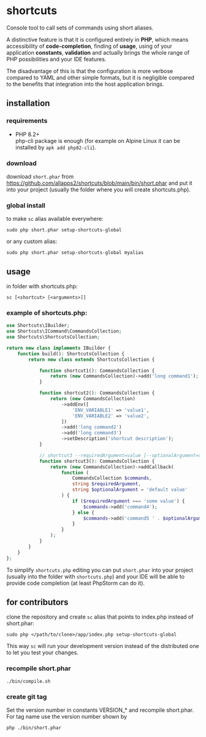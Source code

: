 # shortcuts

Console tool to call sets of commands using short aliases.

A distinctive feature is that it is configured entirely in **PHP**, which means
accessibility of **code-completion**, finding of **usage**, using of your application **constants**, **validation** and actually brings
the whole range of PHP possibilities and your IDE features.

The disadvantage of this is that the configuration is more verbose compared to YAML and
other simple formats, but it is negligible compared to the benefits that integration
into the host application brings.

## installation

### requirements

- PHP 8.2+\
  php-cli package is enough (for example on Alpine Linux it can be installed by `apk add php82-cli`).

### download

download `short.phar` from https://github.com/allapps2/shortcuts/blob/main/bin/short.phar
and put it into your project (usually the folder where you will create shortcuts.php).

### global install

to make `sc` alias available everywhere:

`sudo php short.phar setup-shortcuts-global`

or any custom alias:

`sudo php short.phar setup-shortcuts-global myalias`

## usage

in folder with shortcuts.php:

`sc [<shortcut> [<arguments>]]`

### example of shortcuts.php:

```php
use Shortcuts\IBuilder;
use Shortcuts\ICommand\CommandsCollection;
use Shortcuts\ShortcutsCollection;

return new class implements IBuilder {
    function build(): ShortcutsCollection {
        return new class extends ShortcutsCollection {

            function shortcut1(): CommandsCollection {
                return (new CommandsCollection)->add('long command1');
            }

            function shortcut2(): CommandsCollection {
                return (new CommandsCollection)
                    ->addEnv([
                        'ENV_VARIABLE1' => 'value1',
                        'ENV_VARIABLE2' => 'value2',
                    ])
                    ->add('long command2')
                    ->add('long command3')
                    ->setDescription('shortcut description');
            }

            // shortcut3 --requiredArgument=value [--optionalArgument=value]
            function shortcut3(): CommandsCollection {
                return (new CommandsCollection)->addCallback(
                    function (
                        CommandsCollection $commands,
                        string $requiredArgument,
                        string $optionalArgument = 'default value'
                    ) {
                        if ($requiredArgument === 'some value') {
                            $commands->add('command4');
                        } else {
                            $commands->add('command5 ' . $optionalArgument);
                        }
                    }
                );
            }
        }
    }
};
```

To simplify `shortcuts.php` editing you can put `short.phar` into your project
(usually into the folder with `shortcuts.php`) and your IDE will be able to provide code
completion (at least PhpStorm can do it).

## for contributors

clone the repository and create `sc` alias that points to index.php instead of
short.phar:

`sudo php </path/to/clone>/app/index.php setup-shortcuts-global`

This way `sc` will run your development version instead of the distributed one to
let you test your changes.

### recompile short.phar

`./bin/compile.sh`

### create git tag

Set the version number in constants VERSION_* and recompile short.phar.\
For tag name use the version number shown by

`php ./bin/short.phar`
